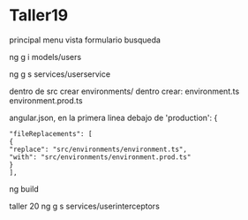 # Taller19

principal
  menu
  vista
  formulario
  busqueda

ng g i models/users

ng g s services/userservice

dentro de src crear environments/
dentro crear:
 environment.ts
 environment.prod.ts

angular.json, en la primera linea debajo de 'production': {
  ```
  "fileReplacements": [
  {
  "replace": "src/environments/environment.ts",
  "with": "src/environments/environment.prod.ts"
  }
  ],
  ```

ng build




taller 20
ng g s services/userinterceptors